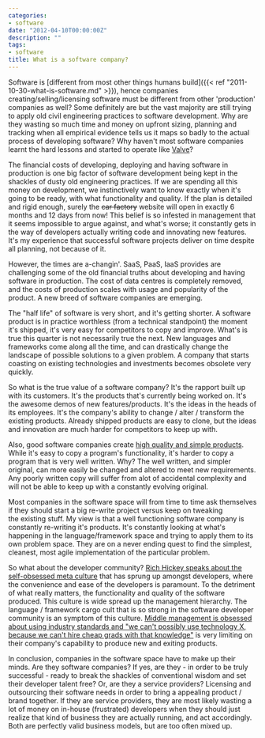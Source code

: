 ```yaml
---
categories:
- software
date: "2012-04-10T00:00:00Z"
description: ""
tags:
- software
title: What is a software company?
---
```


Software is [different from most other things humans build]({{< ref "2011-10-30-what-is-software.md" >}}), hence companies creating/selling/licensing software must be different from other 'production' companies as well? Some definitely are but the vast majority are still trying to apply old civil engineering practices to software development. Why are they wasting so much time and money on upfront sizing, planning and tracking when all empirical evidence tells us it maps so badly to the actual process of developing software? Why haven't most software companies learnt the hard lessons and started to operate like [Valve](http://www.valvesoftware.com/company/Valve_Handbook_LowRes.pdf)?

The financial costs of developing, deploying and having software in production is one big factor of software development being kept in the shackles of dusty old engineering practices. If we are spending all this money on development, we instinctively want to know exactly when it's going to be ready, with what functionality and quality. If the plan is detailed and rigid enough, surely the ~~car factory~~ website will open in exactly 6 months and 12 days from now! This belief is so infested in management that it seems impossible to argue against, and what's worse; it constantly gets in the way of developers actually writing code and innovating new features. It's my experience that successful software projects deliver on time despite all planning, not because of it.

However, the times are a-changin'. SaaS, PaaS, IaaS provides are challenging some of the old financial truths about developing and having software in production. The cost of data centres is completely removed, and the costs of production scales with usage and popularity of the product. A new breed of software companies are emerging.

The "half life" of software is very short, and it's getting shorter. A software product is in practice worthless (from a technical standpoint) the moment it's shipped, it's very easy for competitors to copy and improve. What's is true this quarter is not necessarily true the next. New languages and frameworks come along all the time, and can drastically change the landscape of possible solutions to a given problem. A company that starts coasting on existing technologies and investments becomes obsolete very quickly.

So what is the true value of a software company? It's the rapport built up with its customers. It's the products that's currently being worked on. It's the awesome demos of new features/products. It's the ideas in the heads of its employees. It's the company's ability to change / alter / transform the existing products. Already shipped products are easy to clone, but the ideas and innovation are much harder for competitors to keep up with.

Also, good software companies create [high quality and simple products](http://www.infoq.com/presentations/Simple-Made-Easy). While it's easy to copy a program's functionality, it's harder to copy a program that is very well written. Why? The well written, and simpler original, can more easily be changed and altered to meet new requirements. Any poorly written copy will suffer from alot of accidental complexity and will not be able to keep up with a constantly evolving original.

Most companies in the software space will from time to time ask themselves if they should start a big re-write project versus keep on tweaking the&nbsp;existing stuff. My view is that a well functioning software company is constantly re-writing it's products. It's constantly looking at what's happening in the language/framework space and trying to apply them to its own problem space. They are on a never ending quest to find the simplest, cleanest, most agile implementation of the particular problem.

So what about the developer community? [Rich Hickey speaks about the self-obsessed meta culture](http://www.confreaks.com/videos/860-railsconf2012-keynote-simplicity-matters) that has sprung up amongst developers, where the convenience and ease of the developers is paramount. To the detriment of what really matters, the functionality and quality of the software produced. This culture is wide spread up the management hierarchy. The language / framework cargo cult that is so strong in the software developer community is an symptom of this culture. [Middle management is obsessed about using industry standards and "we can't possibly use technology X, because we can't hire cheap grads with that knowledge"](http://www.paulgraham.com/icad.html) is very limiting on their company's capability to produce new and exiting products.

In conclusion, companies in the software space have to make up their minds. Are they software companies? If yes, are they - in order to be truly successful - ready to break the shackles of conventional wisdom and set their developer talent free? Or, are they a service providers? Licensing and outsourcing their software needs in order to bring a appealing product / brand together. If they are service providers, they are most likely wasting a lot of money on in-house (frustrated) developers when they should just realize that kind of business they are actually running, and act accordingly. Both are perfectly valid business models, but are too often mixed up.
